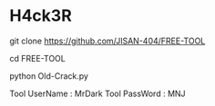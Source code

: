 # H4ck3R
git clone https://github.com/JISAN-404/FREE-TOOL

cd FREE-TOOL

python Old-Crack.py

Tool UserName : MrDark
Tool PassWord : MNJ

